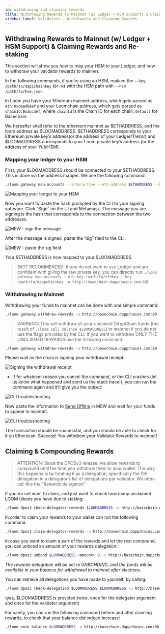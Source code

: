 ```yaml
---
id: withdrawing-and-claiming rewards
title: Withdrawing Rewards to Mainnet (w/ Ledger + HSM Support) & Claiming Rewards and Re-staking
sidebar_label: Validators - Withdrawing and Claiming Rewards
---
```


## Withdrawing Rewards to Mainnet (w/ Ledger + HSM Support) & Claiming Rewards and Re-staking

This section will show you how to map your HSM to your Ledger, and how to withdraw your validator rewards to mainnet.

In the following commands, if you’re using an HSM, replace the `--key /path/to/dappchainkey` (or -k) with the HSM path with `--hsm /path/to/hsm.json`.


In Loom you have your Ethereum mainnet address, which gets parsed as `eth:0xdeadbeef` and your Loomchain address, which gets parsed as `chainId:0xabcdef`, where `chainId` is the Chain ID for each chain, `default` for Basechain.

We hereafter shall refer to the ethereum mainnet as $ETHADDRESS, and the loom address as $LOOMADDRESS. $ETHADDRESS corresponds to your Ethereum private key’s address(or the address of your Ledger/Trezor) and $LOOMADDRESS corresponds to your Loom private key’s address (or the address of your YubiHSM).

### Mapping your ledger to your HSM

First, your $LOOMADDRESS should be connected to your $ETHADDRESS. This is done via the address mapper. We use the following command:

```bash
./loom gateway map-accounts --interactive --eth-address $ETHADDRESS --key /path/to/dappchainkey -u http://basechain.dappchains.com:80
```

![Mapping your ledger to your HSM](/developers/img/mapping-your-ledger-to-your-hsm.png)

Now you want to paste the hash prompted by the CLI to your signing software. Click “Sign” on the UI and Metamask. The message you are signing is the hash that corresponds to the connection between the two addresses.

![MEW - sign the message](/developers/img/mew-sign.png)

After the message is signed, paste the “sig” field to the CLI.

![MEW - paste the sig field](/developers/img/paste-the-sig-field.png)

Your $ETHADDRESS is now mapped to your $LOOMADDRESS. 

> (NOT RECOMMENDED: If you do not want to use Ledger and are confident with giving the raw private key, you can directly run  `./loom gateway map-accounts --eth-key /path/to/ethkey --key /path/to/dappchainkey -u http://basechain.dappchains.com:80`)

### Withdrawing to Mainnet

Withdrawing your funds to mainnet can be done with one simple command:

```bash
./loom gateway withdraw-rewards -u http://basechain.dappchains.com:80 --chain default --key /path/to/dappchainkey
````

> WARNING: This will withdraw all your unstaked DAppChain funds (the result of `./loom call balance $LOOMADDRESS`) to mainnet if you do not use the flags provided by the CLI. If you want to withdraw ONLY THE UNCLAIMED REWARDS use the following command:

```bash
./loom gateway withdraw-rewards -u http://basechain.dappchains.com:80 --chain default --key /path/to/dappchainkey --only-rewards
```

Please wait as the chain is signing your withdrawal receipt:

![Signing the withdrawal receipt](/developers/img/signing-the-withdrawal-receipt.png)

- If for whatever reason you cancel the command, or the CLI crashes (let us know what happened and send us the stack trace!), you can run the command again and it’ll give you the output:

![CLI troubleshooting](/developers/img/cli-troubleshooting.png)

Now paste the information to [Send Offline](https://www.myetherwallet.com/interface/send-offline) in MEW and wait for your funds to appear in mainnet.

![CLI troubleshooting](/developers/img/send-offline.png)

The transaction should be successful, and you should be able to check for it on Etherscan.
Success! You withdrew your Validator Rewards to mainnet!


## Claiming & Compounding Rewards

> ATTENTION: Since the DPOSv3 release, we allow rewards to compound until the time you withdraw them to your wallet. The way this happens is by treating it as a delegation, specifically the 0th delegation in a delegator’s list of delegations per validator. We often call this the “Rewards delegation” 

If you do not want to claim, and just want to check how many unclaimed LOOM tokens you have due to staking:

```bash
./loom dpos3 check-delegator-rewards $LOOMADDRESS -u http://basechain.dappchains.com:80 --key /path/to/dappchainkey --chain default
```

In order to claim your rewards to your wallet can run the following command:

```bash
./loom dpos3 claim-delegator-rewards -u http://basechain.dappchains.com:80 --key /path/to/dappchainkey --chain default
```

In case you want to claim a part of the rewards and let the rest compound, you can unbond an amount of your rewards delegation :

```bash
./loom dpos3 unbond $LOOMADDRESS <amount> 0 -u http://basechain.dappchains.com:80 --key /path/to/dappchainkey --chain default
```

_The rewards delegation will be set to UNBONDING, and the funds will be available in your balance for withdrawal to mainnet after elections._

You can retrieve all delegations you have made to yourself, by calling:

```bash
./loom dpos3 check-delegation $LOOMADDRESS $LOOMADDRESS -u http://basechain.dappchains.com:80 --key /path/to/dappchainkey --chain default
```

(yes, $LOOMADDRESS is provided twice, once for the delegator argument and once for the validator argument)

For sanity, you can run the following command before and after claiming rewards, to check that your balance did indeed increase:

```bash
./loom coin balance $LOOMADDRESS -u http://basechain.dappchains.com:80 --key /path/to/dappchainkey --chain default
```

